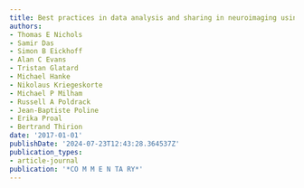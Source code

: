 ```yaml
---
title: Best practices in data analysis and sharing in neuroimaging using MRI
authors:
- Thomas E Nichols
- Samir Das
- Simon B Eickhoff
- Alan C Evans
- Tristan Glatard
- Michael Hanke
- Nikolaus Kriegeskorte
- Michael P Milham
- Russell A Poldrack
- Jean-Baptiste Poline
- Erika Proal
- Bertrand Thirion
date: '2017-01-01'
publishDate: '2024-07-23T12:43:28.364537Z'
publication_types:
- article-journal
publication: '*CO M M E N TA RY*'
---
```

